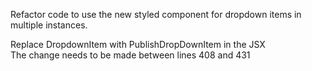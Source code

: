 Refactor code to use the new styled component for dropdown items in multiple instances.

<div class="hint" title="Click here if you want to know what to do">
    Replace DropdownItem with PublishDropDownItem in the JSX
</div>

<div class="hint" title="Click here if you want to know where to make the changes">
  The change needs to be made between lines 408 and 431
</div>

